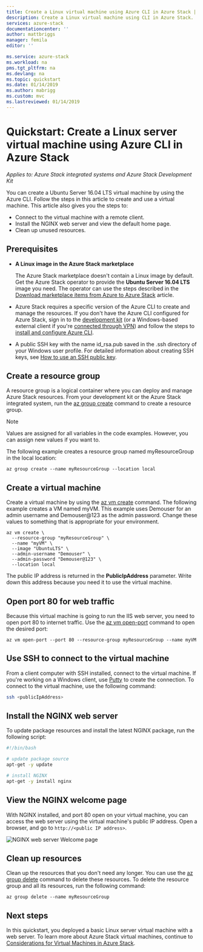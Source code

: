 ```yaml
---
title: Create a Linux virtual machine using Azure CLI in Azure Stack | Microsoft Docs
description: Create a Linux virtual machine using CLI in Azure Stack.
services: azure-stack
documentationcenter: ''
author: mattbriggs
manager: femila
editor: ''

ms.service: azure-stack
ms.workload: na
pms.tgt_pltfrm: na
ms.devlang: na
ms.topic: quickstart
ms.date: 01/14/2019
ms.author: mabrigg
ms.custom: mvc
ms.lastreviewed: 01/14/2019
---
```


# Quickstart: Create a Linux server virtual machine using Azure CLI in Azure Stack

*Applies to: Azure Stack integrated systems and Azure Stack Development Kit*

You can create a Ubuntu Server 16.04 LTS virtual machine by using the Azure CLI. Follow the steps in this article to create and use a virtual machine. This article also gives you the steps to:

* Connect to the virtual machine with a remote client.
* Install the NGINX web server and view the default home page.
* Clean up unused resources.

## Prerequisites

* **A Linux image in the Azure Stack marketplace**

   The Azure Stack marketplace doesn't contain a Linux image by default. Get the Azure Stack operator to provide the **Ubuntu Server 16.04 LTS** image you need. The operator can use the steps described in the [Download marketplace items from Azure to Azure Stack](../operator/azure-stack-download-azure-marketplace-item.md) article.

* Azure Stack requires a specific version of the Azure CLI to create and manage the resources. If you don't have the Azure CLI configured for Azure Stack, sign in to the [development kit](../asdk/asdk-connect.md#connect-to-azure-stack-using-rdp) (or a Windows-based external client if you're [connected through VPN](../asdk/asdk-connect.md#connect-to-azure-stack-using-vpn)) and follow the steps to [install and configure Azure CLI](azure-stack-version-profiles-azurecli2.md).

* A public SSH key with the name id_rsa.pub saved in the .ssh directory of your Windows user profile. For detailed information about creating SSH keys, see [How to use an SSH public key](azure-stack-dev-start-howto-ssh-public-key.md).

## Create a resource group

A resource group is a logical container where you can deploy and manage Azure Stack resources. From your development kit or the Azure Stack integrated system, run the [az group create](/cli/azure/group#az-group-create) command to create a resource group.

> [!NOTE]
>  Values are assigned for all variables in the code examples. However, you can assign new values if you want to.

The following example creates a resource group named myResourceGroup in the local location: 

```cli
az group create --name myResourceGroup --location local
```

## Create a virtual machine

Create a virtual machine by using the [az vm create](/cli/azure/vm#az-vm-create) command. The following example creates a VM named myVM. This example uses Demouser for an admin username and Demouser@123 as the admin password. Change these values to something that is appropriate for your environment.

```cli
az vm create \
  --resource-group "myResourceGroup" \
  --name "myVM" \
  --image "UbuntuLTS" \
  --admin-username "Demouser" \
  --admin-password "Demouser@123" \
  --location local
```

The public IP address is returned in the **PublicIpAddress** parameter. Write down this address because you need it to use the virtual machine.

## Open port 80 for web traffic

Because this virtual machine is going to run the IIS web server, you need to open port 80 to internet traffic. Use the [az vm open-port](/cli/azure/vm) command to open the desired port: 

```cli
az vm open-port --port 80 --resource-group myResourceGroup --name myVM
```

## Use SSH to connect to the virtual machine

From a client computer with SSH installed, connect to the virtual machine. If you're working on a Windows client, use [Putty](https://www.putty.org/) to create the connection. To connect to the virtual machine, use the following command:

```bash
ssh <publicIpAddress>
```

## Install the NGINX web server

To update package resources and install the latest NGINX package, run the following script:

```bash
#!/bin/bash

# update package source
apt-get -y update

# install NGINX
apt-get -y install nginx
```

## View the NGINX welcome page

With NGINX installed, and port 80 open on your virtual machine, you can access the web server using the virtual machine's public IP address. Open a browser, and go to ```http://<public IP address>```.

![NGINX web server Welcome page](./media/azure-stack-quick-create-vm-linux-cli/nginx.png)

## Clean up resources

Clean up the resources that you don't need any longer. You can use the [az group delete](/cli/azure/group#az-group-delete) command to delete these resources. To delete the resource group and all its resources, run the following command:

```cli
az group delete --name myResourceGroup
```

## Next steps

In this quickstart, you deployed a basic Linux server virtual machine with a web server. To learn more about Azure Stack virtual machines, continue to [Considerations for Virtual Machines in Azure Stack](azure-stack-vm-considerations.md).
